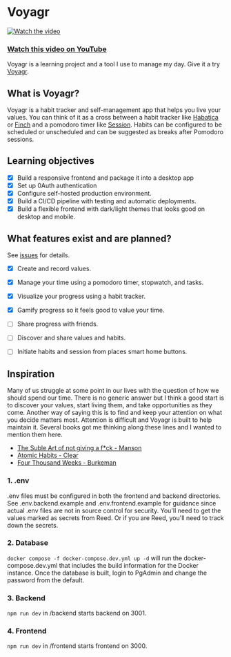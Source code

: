 # Voyagr
[![Watch the video](https://github.com/user-attachments/assets/7280a745-699d-4398-be9b-150fc6afdcd3)](https://youtu.be/bW34WQVk7L8)

### [Watch this video on YouTube](https://youtu.be/bW34WQVk7L8)

Voyagr is a learning project and a tool I use to manage my day. Give it a try [Voyagr](https://voyagr.me/).

## What is Voyagr?
Voyagr is a habit tracker and self-management app that helps you live your values. You can think of it as a cross between a habit tracker like [Habatica](https://habitica.com/) or [Finch](https://finchcare.com/) and a pomodoro timer like [Session](https://www.stayinsession.com/). Habits can be configured to be scheduled or unscheduled and can be suggested as breaks after Pomodoro sessions.

## Learning objectives
- [x] Build a responsive frontend and package it into a desktop app
- [x] Set up 0Auth authentication
- [x] Configure self-hosted production environment.
- [x] Build a CI/CD pipeline with testing and automatic deployments.
- [x] Build a flexible frontend with dark/light themes that looks good on desktop and mobile.

## What features exist and are planned?
See [issues](https://github.com/Klaeser-Homelab/Voyagr/issues) for details.
- [x] Create and record values.
- [x] Manage your time using a pomodoro timer, stopwatch, and tasks.
- [x] Visualize your progress using a habit tracker.  
- [x] Gamify progress so it feels good to value your time.  
- [ ] Share progress with friends. 
- [ ] Discover and share values and habits.
- [ ] Initiate habits and session from places smart home buttons.


## Inspiration
Many of us struggle at some point in our lives with the question of how we should spend our time. There is no generic answer but I think a good start is to discover your values, start living them, and take opportunities as they come. Another way of saying this is to find and keep your attention on what you decide matters most. Attention is difficult and Voyagr is built to help maintain it. Several books got me thinking along these lines and I wanted to mention them here. 
- [The Suble Art of not giving a f*ck - Manson](https://www.goodreads.com/book/show/28257707-the-subtle-art-of-not-giving-a-f-ck)
- [Atomic Habits - Clear](https://www.goodreads.com/book/show/40121378-atomic-habits?from_search=true&from_srp=true&qid=pTZ9qbuEcd&rank=1)
- [Four Thousand Weeks - Burkeman](https://www.goodreads.com/book/show/54785515-four-thousand-weeks?ref=nav_sb_ss_1_19)

### 1. .env
.env files must be configured in both the frontend and backend directories. See .env.backend.example and .env.frontend.example for guidance since actual .env files are not in source control for security. You'll need to get the values marked as secrets from Reed. Or if you are Reed, you'll need to track down the secrets.

### 2. Database
`docker compose -f docker-compose.dev.yml up -d` will run the docker-compose.dev.yml that includes the build information for the Docker instance. Once the database is built, login to PgAdmin and change the password from the default.

### 3. Backend
`npm run dev` in /backend starts backend on 3001.

### 4. Frontend
`npm run dev`  in /frontend starts frontend on 3000. 
